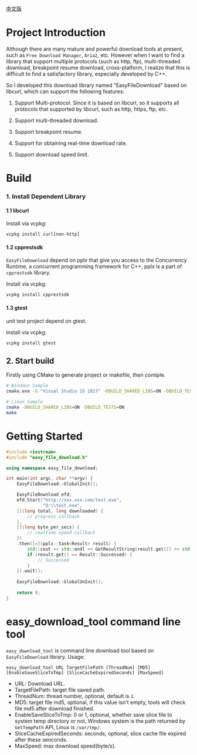 [中文版](README_ch.md)
# Project Introduction
Although there are many mature and powerful download tools at present, such as `Free Download Manager`, `Aria2`, etc. However when I want to find a library that support multiple protocols (such as http, ftp), multi-threaded download, breakpoint resume download, cross-platform, I realize that this is difficult to find a satisfactory library, especially developed by C++. 

So I developed this download library named "EasyFileDownload" based on libcurl, which can support the following features:

1. Support Multi-protocol. Since it is based on libcurl, so it supports all protocols that supported by libcurl, such as http, https, ftp, etc.

2. Support multi-threaded download.

3. Support breakpoint resume.

4. Support for obtaining real-time download rate.

5. Support download speed limit.


# Build
### 1. Install Dependent Library
#### 1.1 libcurl

Install via vcpkg:
```
vcpkg install curl[non-http]
```

#### 1.2 cpprestsdk
`EasyFileDownload` depend on pplx that give you access to the Concurrency Runtime, a concurrent programming framework for C++, pplx is a part of `cpprestsdk` library.

Install via vcpkg:
```
vcpkg install cpprestsdk
```

#### 1.3 gtest
unit test project depend on gtest.

Install via vcpkg:
```
vcpkg install gtest
```

## 2. Start build
Firstly using CMake to generate project or makefile, then comiple.

```bash
# Windows Sample
cmake.exe -G "Visual Studio 15 2017" -DBUILD_SHARED_LIBS=ON -DBUILD_TESTS=ON -S %~dp0 -B %~dp0build

# Linux Sample
cmake -DBUILD_SHARED_LIBS=ON -DBUILD_TESTS=ON
make
```

# Getting Started
```c++
#include <iostream>
#include "easy_file_download.h"

using namespace easy_file_download;

int main(int argc, char **argv) {
    EasyFileDownload::GlobalInit();

    EasyFileDownload efd;
    efd.Start("http://xxx.xxx.com/test.exe",
              "D:\\test.exe",
    [](long total, long downloaded) {
        // progress callback
    }, 
    [](long byte_per_secs) {
        // realtime speed callback
    })
    .then([=](pplx::task<Result> result) {
        std::cout << std::endl << GetResultString(result.get()) << std::endl;
        if (result.get() == Result::Successed) {
			// Successed
        }
    }).wait();
	
    EasyFileDownload::GlobalUnInit();
	
	return 0;
}
```

# easy_download_tool command line tool
`easy_download_tool` is command line download tool based on `EasyFileDownload` library. Usage:

```
easy_download_tool URL TargetFilePath [ThreadNum] [MD5] [EnableSaveSliceToTmp] [SliceCacheExpiredSeconds] [MaxSpeed]
```

- URL: Download URL.
- TargetFilePath: target file saved path.
- ThreadNum: thread number, optional, default is `1`.
- MD5: target file md5, optional, if this value isn't empty, tools will check file md5 after download finished.
- EnableSaveSliceToTmp: 0 or 1, optional, whether save slice file to system temp directory or not, Windows system is the path returned by `GetTempPath` API, Linux is `/var/tmp/`.
- SliceCacheExpiredSeconds: seconds, optional, slice cache file expired after these senconds.
- MaxSpeed: max download speed(byte/s).
